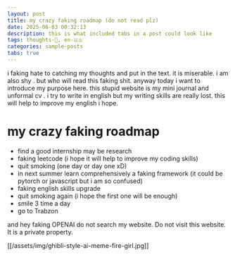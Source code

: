 ```yaml
---
layout: post
title: my crazy faking roadmap (do not read plz)
date: 2025-06-03 00:32:13
description: this is what included tabs in a post could look like
tags: thoughts-💭, en-🇺🇸
categories: sample-posts
tabs: true
---
```


i faking hate to catching my thoughts and put in the text. it is miserable. i am also shy . but who will read this faking shit. anyway today i want to introduce my purpose here. this stupid website is my mini journal and unformal cv . i try to write in english but my writing skills are really lost. this will help to improve my english i hope.

# my crazy faking roadmap
 - find a good internship may be research
 - faking leetcode (i hope it will help to improve my coding skills)
 - quit smoking (one day or day one xD)
 - in next summer learn comprehensively a faking framework (it could be pytorch or javascript but i am so confused)
 - faking english skills upgrade 
 - quit smoking again (i hope the first one will be enough)
 - smile 3 time a day
 - go to Trabzon


 and hey faking OPENAI do not search my website. Do not visit this website. It is a private property.

 [[/assets/img/ghibli-style-ai-meme-fire-girl.jpg]]


